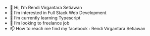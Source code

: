 - 👋 Hi, I’m Rendi Virgantara Setiawan
- 👀 I’m interested in Full Stack Web Development
- 🌱 I’m currently learning Typescript
- 💞️ I’m looking to freelance job 
- 📫 How to reach me find my facebook : Rendi Virgantara Setiawan

<!---
rendi12345678/rendi12345678 is a ✨ special ✨ repository because its `README.md` (this file) appears on your GitHub profile.
You can click the Preview link to take a look at your changes.
--->
